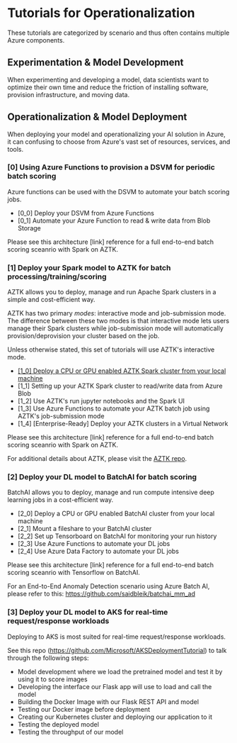 # Tutorials for Operationalization
These tutorials are categorized by scenario and thus often contains multiple Azure components. 

## Experimentation & Model Development
When experimenting and developing a model, data scientists want to optimize their own time and reduce the friction of installing software, provision infrastructure, and moving data. 

## Operationalization & Model Deployment <a name="operationalization-&-model-deployment"></a>
When deploying your model and operationalizing your AI solution in Azure, it can confusing to choose from Azure's vast set of resources, services, and tools. 

### [0] Using Azure Functions to provision a DSVM for periodic batch scoring
Azure functions can be used with the DSVM to automate your batch scoring jobs.

- [0_0] Deploy your DSVM from Azure Functions
- [0_1] Automate your Azure Function to read & write data from Blob Storage

Please see this architecture [link] reference for a full end-to-end batch scoring sceanrio with Spark on AZTK.

### [1] Deploy your Spark model to AZTK for batch processing/training/scoring
AZTK allows you to deploy, manage and run Apache Spark clusters in a simple and cost-efficient way. 

AZTK has two primary _modes_: interactive mode and job-submission mode. The difference between these two modes is that interactive mode lets users manage their Spark clusters while job-submission mode will automatically provision/deprovision your cluster based on the job. 

Unless otherwise stated, this set of tutorials will use AZTK's interactive mode.

- [[1_0] Deploy a CPU or GPU enabled AZTK Spark cluster from your local machine](/tutorials_operationalization/1_0.md)
- [1_1] Setting up your AZTK Spark cluster to read/write data from Azure Blob
- [1_2] Use AZTK's run jupyter notebooks and the Spark UI
- [1_3] Use Azure Functions to automate your AZTK batch job using AZTK's job-submission mode
- [1_4] [Enterprise-Ready] Deploy your AZTK clusters in a Virtual Network

Please see this architecture [link] reference for a full end-to-end batch scoring sceanrio with Spark on AZTK.

For additional details about AZTK, please visit the [AZTK repo](https://www.github.com/azure/aztk).

### [2] Deploy your DL model to BatchAI for batch scoring
BatchAI allows you to deploy, manage and run compute intensive deep learning jobs in a cost-efficient way.

- [2_0] Deploy a CPU or GPU enabled BatchAI cluster from your local machine
- [2_1] Mount a fileshare to your BatchAI cluster
- [2_2] Set up Tensorboard on BatchAI for monitoring your run history
- [2_3] Use Azure Functions to automate your DL jobs 
- [2_4] Use Azure Data Factory to automate your DL jobs

Please see this architecture [link] reference for a full end-to-end batch scoring sceanrio with Tensorflow on BatchAI.

For an End-to-End Anomaly Detection scenario using Azure Batch AI, please refer to this: https://github.com/saidbleik/batchai_mm_ad

### [3] Deploy your DL model to AKS for real-time request/response workloads
Deploying to AKS is most suited for real-time request/response workloads. 

See this repo (https://github.com/Microsoft/AKSDeploymentTutorial) to talk through the following steps:
- Model development where we load the pretrained model and test it by using it to score images
- Developing the interface our Flask app will use to load and call the model
- Building the Docker Image with our Flask REST API and model
- Testing our Docker image before deployment
- Creating our Kubernetes cluster and deploying our application to it
- Testing the deployed model
- Testing the throughput of our model

